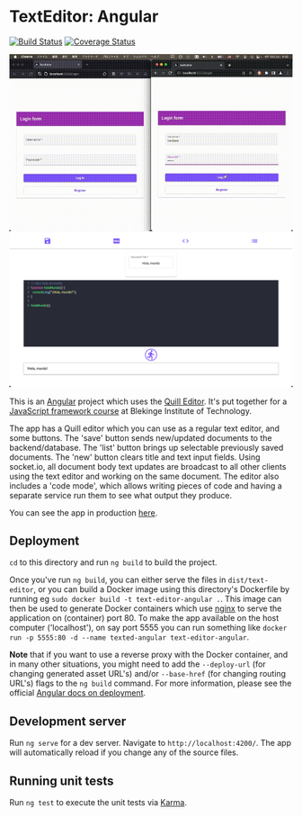 # TextEditor: Angular
[![Build Status](https://app.travis-ci.com/datalowe/text-editor-angular.svg?branch=main)](https://app.travis-ci.com/datalowe/text-editor-angular)
[![Coverage Status](https://coveralls.io/repos/github/datalowe/text-editor-angular/badge.svg?branch=main)](https://coveralls.io/github/datalowe/text-editor-angular?branch=main)

<img width="800px" alt="An animated demonstration of collaborating on running code editor examples." src="./readme_examples/text_editor_demo.gif">

<img width="600px" alt="An example screenshot of the editor's code mode." src="./readme_examples/text_code_editor_example.png">

This is an [Angular](https://angular.io) project which uses the [Quill Editor](https://quilljs.com/). It's put together for a [JavaScript framework course](https://jsramverk.se) at Blekinge Institute of Technology.

The app has a Quill editor which you can use as a regular text editor, and some buttons. The 'save' button sends new/updated documents to the backend/database. The 'list' button brings up selectable previously saved documents. The 'new' button clears title and text input fields. Using socket.io, all document body text updates are broadcast to all other clients using the text editor and working on the same document. The editor also includes a 'code mode', which allows writing pieces of code and having a separate service run them to see what output they produce.

You can see the app in production [here](https://datalowe.com/text-editor/).

## Deployment
`cd` to this directory and run `ng build` to build the project. 

Once you've run `ng build`, you can either serve the files in `dist/text-editor`, or you can build a Docker image using this directory's Dockerfile by running eg `sudo docker build -t text-editor-angular .`. This image can then be used to generate Docker containers which use [nginx](https://nginx.org/) to serve the application on (container) port 80. To make the app available on the host computer ('localhost'), on say port 5555 you can run something like `docker run -p 5555:80 -d --name texted-angular text-editor-angular`. 

__Note__ that if you want to use a reverse proxy with the Docker container, and in many other situations, you might need to add the `--deploy-url` (for changing generated asset URL's) and/or `--base-href` (for changing routing URL's) flags to the `ng build` command. For more information, please see the official [Angular docs on deployment](https://angular.io/guide/deployment#the-deploy-url).

## Development server
Run `ng serve` for a dev server. Navigate to `http://localhost:4200/`. The app will automatically reload if you change any of the source files.

## Running unit tests
Run `ng test` to execute the unit tests via [Karma](https://karma-runner.github.io).
